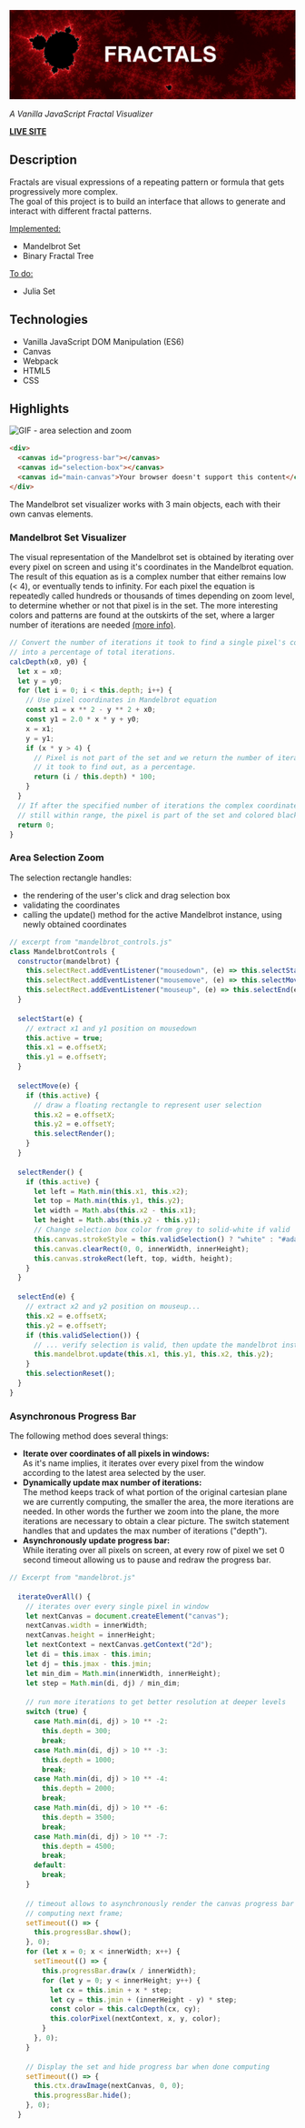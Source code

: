 [![fractals title screenshot](./images/bpc.png)](https://steph-meyering.github.io/fractals/)

_A Vanilla JavaScript Fractal Visualizer_

[**LIVE SITE**](https://steph-meyering.github.io/fractals/)

## **Description**

Fractals are visual expressions of a repeating pattern or formula that gets progressively more complex. <br>
The goal of this project is to build an interface that allows to generate and interact with different fractal patterns. <br>

<ins> Implemented: </ins>

- Mandelbrot Set
- Binary Fractal Tree

<ins> To do: </ins>

- Julia Set

## **Technologies**

- Vanilla JavaScript DOM Manipulation (ES6)
- Canvas
- Webpack
- HTML5
- CSS

## **Highlights**

![GIF - area selection and zoom](https://media.giphy.com/media/ZYWnzvTeRPse1qtnW4/giphy.gif)

```html
<div>
  <canvas id="progress-bar"></canvas>
  <canvas id="selection-box"></canvas>
  <canvas id="main-canvas">Your browser doesn't support this content</canvas>
</div>
```

The Mandelbrot set visualizer works with 3 main objects, each with their own canvas elements. <br>

### Mandelbrot Set Visualizer

The visual representation of the Mandelbrot set is obtained by iterating over every pixel on screen and using it's coordinates in the Mandelbrot equation. The result of this equation as is a complex number that either remains low (< 4), or eventually tends to infinity. For each pixel the equation is repeatedly called hundreds or thousands of times depending on zoom level, to determine whether or not that pixel is in the set. The more interesting colors and patterns are found at the outskirts of the set, where a larger number of iterations are needed
[(more info)](https://en.wikipedia.org/wiki/Mandelbrot_set#History).

```js
// Convert the number of iterations it took to find a single pixel's color
// into a percentage of total iterations.
calcDepth(x0, y0) {
  let x = x0;
  let y = y0;
  for (let i = 0; i < this.depth; i++) {
    // Use pixel coordinates in Mandelbrot equation
    const x1 = x ** 2 - y ** 2 + x0;
    const y1 = 2.0 * x * y + y0;
    x = x1;
    y = y1;
    if (x * y > 4) {
      // Pixel is not part of the set and we return the number of iterations
      // it took to find out, as a percentage.
      return (i / this.depth) * 100;
    }
  }
  // If after the specified number of iterations the complex coordinates are
  // still within range, the pixel is part of the set and colored black.
  return 0;
}
```

### Area Selection Zoom

The selection rectangle handles:

- the rendering of the user's click and drag selection box
- validating the coordinates
- calling the update() method for the active Mandelbrot instance, using newly obtained coordinates

```js
// excerpt from "mandelbrot_controls.js"
class MandelbrotControls {
  constructor(mandelbrot) {
    this.selectRect.addEventListener("mousedown", (e) => this.selectStart(e));
    this.selectRect.addEventListener("mousemove", (e) => this.selectMove(e));
    this.selectRect.addEventListener("mouseup", (e) => this.selectEnd(e));
  }

  selectStart(e) {
    // extract x1 and y1 position on mousedown
    this.active = true;
    this.x1 = e.offsetX;
    this.y1 = e.offsetY;
  }

  selectMove(e) {
    if (this.active) {
      // draw a floating rectangle to represent user selection
      this.x2 = e.offsetX;
      this.y2 = e.offsetY;
      this.selectRender();
    }
  }

  selectRender() {
    if (this.active) {
      let left = Math.min(this.x1, this.x2);
      let top = Math.min(this.y1, this.y2);
      let width = Math.abs(this.x2 - this.x1);
      let height = Math.abs(this.y2 - this.y1);
      // Change selection box color from grey to solid-white if valid
      this.canvas.strokeStyle = this.validSelection() ? "white" : "#adadad";
      this.canvas.clearRect(0, 0, innerWidth, innerHeight);
      this.canvas.strokeRect(left, top, width, height);
    }
  }

  selectEnd(e) {
    // extract x2 and y2 position on mouseup...
    this.x2 = e.offsetX;
    this.y2 = e.offsetY;
    if (this.validSelection()) {
      // ... verify selection is valid, then update the mandelbrot instance
      this.mandelbrot.update(this.x1, this.y1, this.x2, this.y2);
    }
    this.selectionReset();
  }
}
```

### Asynchronous Progress Bar

The following method does several things:

* **Iterate over coordinates of all pixels in windows:** <br>
As it's name implies, it iterates over every pixel from the window according to the latest area selected by the user. 
* **Dynamically update max number of iterations:** <br>
The method keeps track of what portion of the original cartesian plane we are currently computing, the smaller the area, the more iterations are needed. In other words the further we zoom into the plane, the more iterations are necessary to obtain a clear picture. The switch statement handles that and updates the max number of iterations ("depth").
* **Asynchronously update progress bar:** <br>
While iterating over all pixels on screen, at every row of pixel we set 0 second timeout allowing us to pause and redraw the progress bar.

```js
// Excerpt from "mandelbrot.js"

  iterateOverAll() {
    // iterates over every single pixel in window
    let nextCanvas = document.createElement("canvas");
    nextCanvas.width = innerWidth;
    nextCanvas.height = innerHeight;
    let nextContext = nextCanvas.getContext("2d");
    let di = this.imax - this.imin;
    let dj = this.jmax - this.jmin;
    let min_dim = Math.min(innerWidth, innerHeight);
    let step = Math.min(di, dj) / min_dim;

    // run more iterations to get better resolution at deeper levels
    switch (true) {
      case Math.min(di, dj) > 10 ** -2:
        this.depth = 300;
        break;
      case Math.min(di, dj) > 10 ** -3:
        this.depth = 1000;
        break;
      case Math.min(di, dj) > 10 ** -4:
        this.depth = 2000;
        break;
      case Math.min(di, dj) > 10 ** -6:
        this.depth = 3500;
        break;
      case Math.min(di, dj) > 10 ** -7:
        this.depth = 4500;
        break;
      default:
        break;
    }

    // timeout allows to asynchronously render the canvas progress bar while
    // computing next frame;
    setTimeout(() => {
      this.progressBar.show();
    }, 0);
    for (let x = 0; x < innerWidth; x++) {
      setTimeout(() => {
        this.progressBar.draw(x / innerWidth);
        for (let y = 0; y < innerHeight; y++) {
          let cx = this.imin + x * step;
          let cy = this.jmin + (innerHeight - y) * step;
          const color = this.calcDepth(cx, cy);
          this.colorPixel(nextContext, x, y, color);
        }
      }, 0);
    }

    // Display the set and hide progress bar when done computing
    setTimeout(() => {
      this.ctx.drawImage(nextCanvas, 0, 0);
      this.progressBar.hide();
    }, 0);
  }
```
